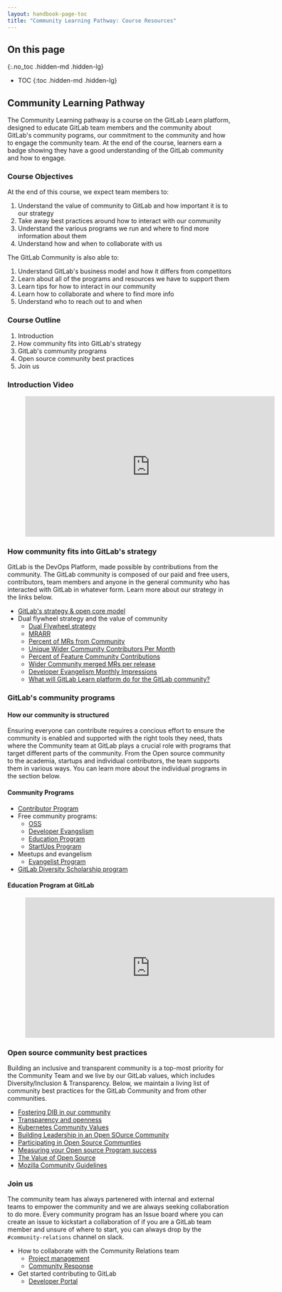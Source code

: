 ```yaml
---
layout: handbook-page-toc
title: "Community Learning Pathway: Course Resources"
---
```


## On this page
{:.no_toc .hidden-md .hidden-lg}

- TOC
{:toc .hidden-md .hidden-lg}

## Community Learning Pathway

The Community Learning pathway is a course on the GitLab Learn platform, designed to educate GitLab team members and the community about GitLab's community pograms, our commitment to the community and how to engage the community team. At the end of the course, learners earn a badge showing they have a good understanding of the GitLab community and how to engage.

### Course Objectives

At the end of this course, we expect team members to:

1. Understand the value of community to GitLab and how important it is to our strategy
1. Take away best practices around how to interact with our community
1. Understand the various programs we run and where to find more information about them
1. Understand how and when to collaborate with us

The GitLab Community is also able to:

1. Understand GitLab's business model and how it differs from competitors
1. Learn about all of the programs and resources we have to support them
1. Learn tips for how to interact in our community
1. Learn how to collaborate and where to find more info
1. Understand who to reach out to and when

### Course Outline

1. Introduction
1. How community fits into GitLab's strategy
1. GitLab's community programs
1. Open source community best practices
1. Join us

### Introduction Video

<figure class="video_container">
  <iframe width="560" height="315" src="https://www.youtube.com/embed/JGiwxKnxeRw" frameborder="0" allow="accelerometer; autoplay; clipboard-write; encrypted-media; gyroscope; picture-in-picture" allowfullscreen></iframe>
</figure>


### How community fits into GitLab's strategy

GitLab is the DevOps Platform, made possible by contributions from the community. The GitLab community is composed of our paid and free users, contributors, team members and anyone in the general community who has interacted with GitLab in whatever form. Learn more about our strategy in the links below.

* [GitLab's strategy & open core model](https://about.gitlab.com/company/stewardship/#how-open-source-benefits-from-open-core)
* Dual flywheel strategy and the value of community
  * [Dual Flywheel strategy](https://about.gitlab.com/company/strategy/#dual-flywheels)
  * [MRARR](https://about.gitlab.com/handbook/engineering/quality/performance-indicators/#mrarr)
  * [Percent of MRs from Community](https://about.gitlab.com/handbook/engineering/quality/performance-indicators/#percent-of-mrs-from-community)
  * [Unique Wider Community Contributors Per Month](https://about.gitlab.com/handbook/engineering/quality/performance-indicators/#unique-wider-community-contributors-per-month)
  * [Percent of Feature Community Contributions](https://about.gitlab.com/handbook/engineering/quality/performance-indicators/#percent-of-feature-community-contribution-mrs)
  * [Wider Community merged MRs per release](https://about.gitlab.com/handbook/marketing/community-relations/performance-indicators/#wider-community-merged-mrs-per-release)
  * [Developer Evangelism Monthly Impressions](https://about.gitlab.com/handbook/marketing/community-relations/performance-indicators/#developer-evangelism-monthly-impressions)
  * [What will GitLab Learn platform do for the GitLab community?](https://about.gitlab.com/handbook/people-group/learning-and-development/gitlab-learn/#what-will-gitlab-learn-do-for-the-gitlab-community)

### GitLab's community programs

#### How our community is structured

Ensuring everyone can contribute requires a concious effort to ensure the community is enabled and supported with the right tools they need, thats where the Community team at GitLab plays a crucial role with programs that target different parts of the community. From the Open source community to the academia, startups and individual contributors, the team supports them in various ways. You can learn more about the individual programs in the section below.

#### Community Programs
* [Contributor Program](https://about.gitlab.com/handbook/marketing/community-relations/code-contributor-program/)
* Free community programs:
  * [OSS](https://about.gitlab.com/handbook/marketing/community-relations/opensource-program/)
  * [Developer Evangslism](https://about.gitlab.com/handbook/marketing/community-relations/developer-evangelism/)
  * [Education Program](https://about.gitlab.com/handbook/marketing/community-relations/community-programs/education-program/)
  * [StartUps Program](https://about.gitlab.com/handbook/marketing/community-relations/startups-program/)
* Meetups and evangelism
  * [Evangelist Program](https://about.gitlab.com/handbook/marketing/community-relations/evangelist-program/)
* [GitLab Diversity Scholarship program](https://about.gitlab.com/community/sponsorship/)

#### Education Program at GitLab

<figure class="video_container">
  <iframe width="560" height="315" src="https://www.youtube.com/embed/TJhdmOma4ZM" frameborder="0" allow="accelerometer; autoplay; clipboard-write; encrypted-media; gyroscope; picture-in-picture" allowfullscreen></iframe>
</figure>


### Open source community best practices

Building an inclusive and transparent community is a top-most priority for the Community Team and we live by our GitLab values, which includes Diversity/Inclusion & Transparency. Below, we maintain a living list of community best practices for the GitLab Community and from other communities. 

* [Fostering DIB in our community](https://about.gitlab.com/handbook/values/#diversity-inclusion)
* [Transparency and openness](https://about.gitlab.com/handbook/values/#transparency)
* [Kubernetes Community Values](https://kubernetes.io/community/values/#inclusive-is-better-than-exclusive)
* [Building Leadership in an Open SOurce Community](https://www.linuxfoundation.org/resources/open-source-guides/building-leadership-in-an-open-source-community/)
* [Participating in Open Source Communties](https://www.linuxfoundation.org/resources/open-source-guides/participating-in-open-source-communities/)
* [Measuring your Open source Program success](https://www.linuxfoundation.org/tools/tools-managing-open-source-programs/)
* [The Value of Open Source](https://www.redhat.com/en/blog/value-open-source)
* [Mozilla Community Guidelines](https://www.mozilla.org/en-US/about/governance/policies/participation/)


### Join us

The community team has always partenered with internal and external teams to empower the community and we are always seeking collaboration to do more. Every community program has an Issue board where you can create an issue to kickstart a collaboration of if you are a GitLab team member and unsure of where to start, you can always drop by the `#community-relations` channel on slack.

* How to collaborate with the Community Relations team
  * [Project management](https://about.gitlab.com/handbook/marketing/community-relations/project-management/)
  * [Community Response](https://about.gitlab.com/handbook/marketing/community-relations/developer-evangelism/community-response/)
* Get started contributing to GitLab
  * [Developer Portal](https://developer.gitlab.com/)
